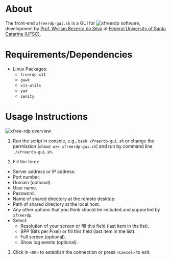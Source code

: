 # About 

The front-end `xfreerdp-gui.sh` is a GUI for ![xfreerdp](https://github.com/FreeRDP/FreeRDP) software,
development by [Prof. Wyllian Bezerra da Silva](http://wyllian.prof.ufsc.br/) at [Federal University of Santa Catarina (UFSC)](http://www.ufsc.br/).


# Requirements/Dependencies

- Linux Packages:
  - `freerdp-x11`
  - `gawk`
  - `x11-utils`
  - `yad`
  - `zenity`


# Usage Instructions

![xfree-rdp overview](https://github.com/wyllianbs/xfreerdp-gui/blob/master/xfreerdp-gui.png)

1. Run the script in console, e.g., `bash xfreerdp-gui.sh` or change the permission (`chmod u+x xfreerdp-gui.sh`) and run by command line `./xfreerdp-gui.sh`.

2. Fill the form: 
  - Server address or IP address.
  - Port number.
  - Domain (optional).
  - User name.
  - Password.
  - Name of shared directory at the remote desktop.
  - Path of shared directory at the local host.
  - Any other options that you think should be included and supported by `xfreerdp`.
  - Select: 
    - Resolution of your screen or fill this field (last item in the list).
    - BPP (Bits per Pixel) or fill this field (last item in the list).
    - Full screen (optional).
    - Show log events (optional).
  
3. Click in `<OK>` to establish the connection or press `<Cancel>` to exit.
